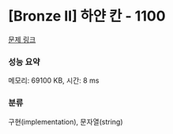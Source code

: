 # [Bronze II] 하얀 칸 - 1100 

[문제 링크](https://www.acmicpc.net/problem/1100) 

### 성능 요약

메모리: 69100 KB, 시간: 8 ms

### 분류

구현(implementation), 문자열(string)

